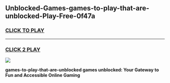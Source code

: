 
## Unblocked-Games-games-to-play-that-are-unblocked-Play-Free-0f47a
<h3>
<a href="https://premium76.site?title=games-to-play-that-are-unblocked&ref=20A">CLICK TO PLAY</a></h3>
<hr>

<h3>
<a href="https://premium76.site?title=games-to-play-that-are-unblocked&ref=20A">CLICK 2 PLAY</a>
  
</h3>

<a href="https://premium76.site?title=games-to-play-that-are-unblocked&ref=20A"><img src="https://clearcache.store/games.png"></a>


**games-to-play-that-are-unblocked games unblocked: Your Gateway to Fun and Accessible Online Gaming**
